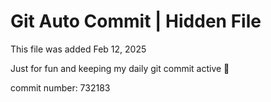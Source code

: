 # Git Auto Commit | Hidden File

This file was added Feb 12, 2025

Just for fun and keeping my daily git commit active 🤪

commit number: 732183
